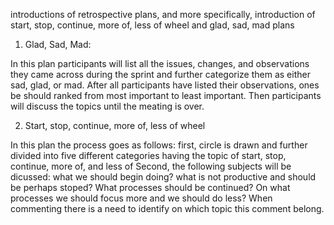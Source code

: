 introductions of retrospective plans, and more specifically, introduction of start, stop, continue, more of, less of wheel and glad, sad, mad plans

1. Glad, Sad, Mad:

In this plan participants will list all the issues, changes, and observations they came across during the sprint and further categorize them as either sad, glad, or mad. After all participants have listed their observations, ones be should ranked from most important to least important. 
Then participants will discuss the topics until the meating is over.

2. Start, stop, continue, more of, less of wheel

In this plan the process goes as follows:
first, circle is drawn and further divided into five different categories having the topic of start, stop, continue, more of, and less of
Second, the following subjects will be dicussed: what we should begin doing? what is not productive and should be perhaps stoped? What processes should be continued? On what processes we should focus more and we should do less?
When commenting there is a need to identify on which topic this comment belong.

